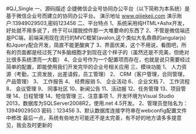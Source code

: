 #QJ_Single
一、源码描述
        企捷微信企业号协同办公平台（以下简称为本系统）是基于微信企业号而建立的协同办公平台。
        演示地址 www.qijiekeji.com 演示账户:13949029503,密码123456
二、平台特点
      1、系统采用纯HTML+Ashx开发，好处就不用多说了，终于可以摆脱控件那一大堆要命的东西了
      2、不管是微信端还是PC端，前端采用现在流行的MVC框架(avalon,这个类似大名鼎鼎的angularjs)和Jquery配合开发，简直不能更酸爽了
      3、界面优美，这个不用说，看图吧，所有的页面都是经过死了N多脑细胞才到现在这个样子的（虽然还是不完美，但绝对比很多系统漂亮一大截）
      4、企业号作为一个配置项而存在，也就是说只需要经过简单的配置，即能使用我们开发完毕的企业号相关应用
三、模块功能
       1、  人力资源（考勤，工资发放，出差请假，员工管理）
       2、  CRM（客户管理，合同管理，产品管理）
       3、  工作报告
       4、  经费报销
       5、  企业活动
       6、  企业文档
       7、  工作流程
       8、  会议管理
       9、  同事社区
       10、新闻公告
       11、活动报
       12、任务管理
       13、项目管理
       14、日程管理
       14、短信管理
三、注意事项
      1、开发环境为Visual Studio 2013，数据库为SQLServer2008R2，使用.net 4.5开发。
      2、管理员登陆名为：13949029503   密码：123456
      3、默认数据库连接字符串在webconfig配置文件中修改
      最后一点，系统有些地方可能还不是太完善，有不好的地方请多多提意见，我会及时更新的
